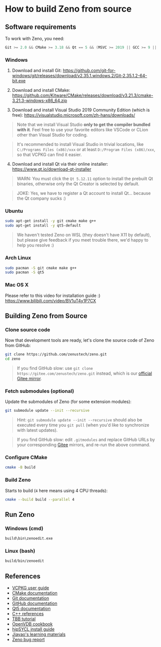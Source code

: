 # How to build Zeno from source

## Software requirements

To work with Zeno, you need:
```cpp
Git >= 2.0 && CMake >= 3.18 && Qt == 5 && (MSVC >= 2019 || GCC >= 9 || Clang >= 11) && (Windows || Linux) && 64bit
```

### Windows

1. Download and install Git: https://github.com/git-for-windows/git/releases/download/v2.35.1.windows.2/Git-2.35.1.2-64-bit.exe

2. Download and install CMake: https://github.com/Kitware/CMake/releases/download/v3.21.3/cmake-3.21.3-windows-x86_64.zip

3. Download and install Visual Studio 2019 Community Edition (which is free): https://visualstudio.microsoft.com/zh-hans/downloads/

> Note that we install Visual Studio **only to get the compiler bundled with it**. Feel free to use your favorite editors like VSCode or CLion other than Visual Studio for coding.

> It's recommended to install Visual Studio in trivial locations, like `C:/Programs Files (x86)/xxx` or at least `D:/Program Files (x86)/xxx`, so that VCPKG can find it easier.

4. Download and install Qt via their online installer: https://www.qt.io/download-qt-installer

> WARN: You must click the `Qt 5.12.11` option to install the prebuilt Qt binaries, otherwise only the Qt Creator is selected by default.

> JOKE: Yes, we have to register a Qt account to install Qt... because the Qt company sucks :)

### Ubuntu

```bash
sudo apt-get install -y git cmake make g++
sudo apt-get install -y qt5-default
```

> We haven't tested Zeno on WSL (they doesn't have X11 by default), but please give feedback if you meet trouble there, we'd happy to help you resolve :)

### Arch Linux

```bash
sudo pacman -S git cmake make g++
sudo pacman -S qt5
```

### Mac OS X

Please refer to this video for installation guide :) https://www.bilibili.com/video/BV1uT4y1P7CX

## Building Zeno from Source

### Clone source code

Now that development tools are ready, let's clone the source code of Zeno from GitHub:

```bash
git clone https://github.com/zenustech/zeno.git
cd zeno
```

> If you find GitHub slow: use `git clone https://gitee.com/zenustech/zeno.git` instead, which is our [official Gitee mirror](https://gitee.com/zenustech/zeno).

### Fetch submodules (optional)

Update the submodules of Zeno (for some extension modules):
```bash
git submodule update --init --recursive
```

> Hint: `git submodule update --init --recursive` should also be executed every time you `git pull` (when you'd like to synchronize with latest updates).

> If you find GitHub slow: edit `.gitmodules` and replace GitHub URLs by your corresponding [Gitee](https://gitee.com) mirrors, and re-run the above command.

### Configure CMake

```bash
cmake -B build
```

### Build Zeno

Starts to build (`4` here means using 4 CPU threads):

```bash
cmake --build build --parallel 4
```

## Run Zeno

### Windows (cmd)

```cmd
build\bin\zenoedit.exe
```

### Linux (bash)

```bash
build/bin/zenoedit
```

## References

- [VCPKG user guide](https://github.com/microsoft/vcpkg/blob/master/README_zh_CN.md)
- [CMake documentation](https://cmake.org/cmake/help/latest/)
- [Git documentation](https://git-scm.com/doc)
- [GitHub documentation](https://docs.github.com/en)
- [Qt5 documentation](https://doc.qt.io/qt-5/)
- [C++ references](https://en.cppreference.com/w/)
- [TBB tutorial](https://www.inf.ed.ac.uk/teaching/courses/ppls/TBBtutorial.pdf)
- [OpenVDB cookbook](https://www.openvdb.org/documentation/doxygen/codeExamples.html)
- [hipSYCL install guide](https://github.com/illuhad/hipSYCL/blob/develop/doc/installing.md)
- [Jiayao's learning materials](https://github.com/jiayaozhang/OpenVDB_and_TBB)
- [Zeno bug report](https://github.com/zenustech/zeno/issues)
